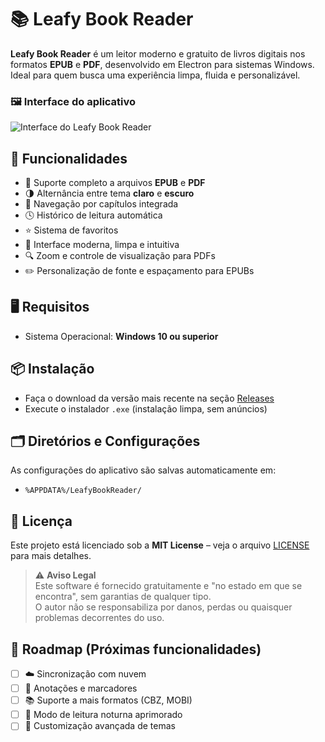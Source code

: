 # 📚 Leafy Book Reader

**Leafy Book Reader** é um leitor moderno e gratuito de livros digitais nos formatos **EPUB** e **PDF**, desenvolvido em Electron para sistemas Windows. Ideal para quem busca uma experiência limpa, fluida e personalizável.

### 🖼️ Interface do aplicativo
![Interface do Leafy Book Reader](https://github.com/user-attachments/assets/88276e6c-0f13-48db-97d4-07ffb37f5e74)

## 🚀 Funcionalidades

- 📖 Suporte completo a arquivos **EPUB** e **PDF**
- 🌗 Alternância entre tema **claro** e **escuro**
- 📑 Navegação por capítulos integrada
- 🕓 Histórico de leitura automática
- ⭐ Sistema de favoritos
- 🧭 Interface moderna, limpa e intuitiva
- 🔍 Zoom e controle de visualização para PDFs
- ✏️ Personalização de fonte e espaçamento para EPUBs

## 🖥️ Requisitos

- Sistema Operacional: **Windows 10 ou superior**

## 📦 Instalação

- Faça o download da versão mais recente na seção [Releases](https://github.com/seu-usuario/seu-repo/releases)
- Execute o instalador `.exe` (instalação limpa, sem anúncios)

## 🗂️ Diretórios e Configurações

As configurações do aplicativo são salvas automaticamente em:

- `%APPDATA%/LeafyBookReader/`

## 📄 Licença

Este projeto está licenciado sob a **MIT License** – veja o arquivo [LICENSE](LICENSE) para mais detalhes.

> ⚠️ **Aviso Legal**  
> Este software é fornecido gratuitamente e "no estado em que se encontra", sem garantias de qualquer tipo.  
> O autor não se responsabiliza por danos, perdas ou quaisquer problemas decorrentes do uso.

## 🔮 Roadmap (Próximas funcionalidades)

- [ ] ☁️ Sincronização com nuvem
- [ ] 📝 Anotações e marcadores
- [ ] 📚 Suporte a mais formatos (CBZ, MOBI)
- [ ] 🌙 Modo de leitura noturna aprimorado
- [ ] 🎨 Customização avançada de temas
